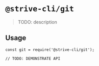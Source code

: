 # `@strive-cli/git`

> TODO: description

## Usage

```
const git = require('@strive-cli/git');

// TODO: DEMONSTRATE API
```

